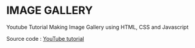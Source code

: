 # IMAGE GALLERY

Youtube Tutorial Making Image Gallery using HTML, CSS and Javascript

Source code :  [YouTube tutorial](https://www.youtube.com/watch?v=MiB4VS6iThU)

